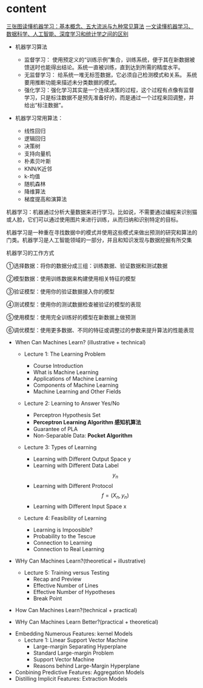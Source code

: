 # content
[三张图读懂机器学习：基本概念、五大流派与九种常见算法](https://36kr.com/p/5072074.html)
[一文读懂机器学习、数据科学、人工智能、深度学习和统计学之间的区别](一文读懂机器学习、数据科学、人工智能、深度学习和统计学之间的区别)
* 机器学习算法
  * 监督学习： 使用预定义的“训练示例”集合，训练系统，便于其在新数据被馈送时也能得出结论。系统一直被训练，直到达到所需的精度水平。
  * 无监督学习： 给系统一堆无标签数据，它必须自己检测模式和关系。 系统要用推断功能来描述未分类数据的模式。
  * 强化学习：强化学习其实是一个连续决策的过程，这个过程有点像有监督学习，只是标注数据不是预先准备好的，而是通过一个过程来回调整，并给出“标注数据”。

* 机器学习常用算法：
  * 线性回归
  * 逻辑回归
  * 决策树
  * 支持向量机
  * 朴素贝叶斯
  * KNN/K近邻
  * k-均值
  * 随机森林
  * 降维算法
  * 梯度提高和演算法

机器学习：机器通过分析大量数据来进行学习。比如说，不需要通过编程来识别猫或人脸，它们可以通过使用图片来进行训练，从而归纳和识别特定的目标。

机器学习是一种重在寻找数据中的模式并使用这些模式来做出预测的研究和算法的门类。机器学习是人工智能领域的一部分，并且和知识发现与数据挖掘有所交集

机器学习的工作方式

①选择数据：将你的数据分成三组：训练数据、验证数据和测试数据

②模型数据：使用训练数据来构建使用相关特征的模型

③验证模型：使用你的验证数据接入你的模型

④测试模型：使用你的测试数据检查被验证的模型的表现

⑤使用模型：使用完全训练好的模型在新数据上做预测

⑥调优模型：使用更多数据、不同的特征或调整过的参数来提升算法的性能表现

* When Can Machines Learn? \(illustrative + technical\)

  * Lecture 1: The Learning Problem

    * Course Introduction
    * What is Machine Learning
    * Applications of Machine Learning
    * Components of Machine Learning
    * Machine Learning and Other Fields

  * Lecture 2: Learning to Answer Yes/No

    * Perceptron Hypothesis Set
    * **Perceptron Learning Algorithm 感知机算法**
    * Guarantee of PLA
    * Non-Separable Data: **Pocket Algorithm**

  * Lecture 3: Types of Learning

    * Learning with Different Output Space y
    * Learning with Different Data Label $$y_n$$
    * Learning with Different Protocol $$f =(X_n,y_n)$$
    * Learning with Different Input Space x
    
  * Lecture 4: Feasibility of Learning
    * Learning is Impoosible?
    * Probability to the Tescue
    * Connection to Learning
    * Connection to Real Learning
* WHy Can Machines Learn?(theoretical + illustrative\)

  - Lecture 5: Training versus Testing
    - Recap and Preview
    - Effective Number of Lines
    - Effective Number of Hypotheses
    - Break Point

* How Can Machines Learn?\(technical + practical\)

* WHy Can Machines Learn Better?\(practical + theoretical\)

- Embedding Numerous Features: kernel Models
  - Lecture 1: Linear Support Vector Machine
    - Large-margin Separating Hyperplane
    - Standard Large-margin Problem
    - Support Vector Machine
    - Reasons behind Large-Margin Hyperplane
- Conbining Predictive Features: Aggregation Models
- Distilling Implicit Features: Extraction Models

